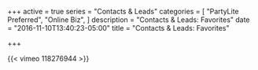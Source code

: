 +++
active = true
series = "Contacts & Leads"
categories = [
  "PartyLite Preferred",
  "Online Biz",
]
description = "Contacts & Leads: Favorites"
date = "2016-11-10T13:40:23-05:00"
title = "Contacts & Leads: Favorites"

+++

{{< vimeo 118276944 >}}

